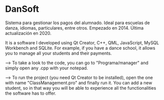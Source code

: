 # DanSoft
Sistema para gestionar los pagos del alumnado. Ideal para escuelas de danza, idiomas, particulares, entre otros. Empezado en 2014. Última actualización en 2020.

It is a software I developed using Qt Creator, C++, QML, JavaScript, MySQL Workbench and SQLite.
For example, if you have a dance school, it allows you to manage all your students and their payments.

--> To take a look to the code, you can go to "Programa/manager" and simply open any .cpp with your notepad.

--> To run the project (you need Qt Creator to be installed), open the one with name "ClassManagement.pro" and finally run it.
You can add a new student, so in that way you will be able to experience all the functionalities the software has to offer.
